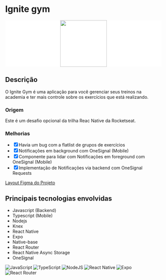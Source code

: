 # Ignite gym

<div style="text-align: center; background-color: #fff; border-radius: 5px">
  <img src="./mobile/src/assets/series.svg" width="150" />
</div>
<h2>Descrição</h2>
<p align="left">
O Ignite Gym é uma aplicação para você gerenciar seus treinos na academia e ter mais controle sobre os exercícios que está realizando.
</p>

<h3>Origem</h3>
<p>
Este é um desafio opcional da trilha Reac Native da Rocketseat.

<h3>Melhorias</h3>
<ul>
  <li><input type="checkbox" id="task1" checked><label for="task1">Havia um bug com a flatlist de grupos de  exercícios</label></li>
  <li><input type="checkbox" id="task2" checked><label for="task2">Notificações em  background com OneSignal (Mobile)</label></li>
  <li><input type="checkbox" id="task2" checked><label for="task2">Componente para  lidar com Notificações em  foreground com OneSignal (Mobile)</label></li>
  <li><input type="checkbox" id="task2" checked><label for="task2">Implementação de Notificações via backend com OneSignal Requests</label></li>
</ul>

</p>
<p><a href="https://www.figma.com/design/PVageTecjliDg1lsOrr7oc/Ignite-Gym-(Community)-(Copy)?node-id=37-6&t=CSXacreTPArAwgtn-0">Layout Figma do Projeto</a></p>

<h2> Principais tecnologias envolvidas </h2>

- Javascript (Backend)
- Typescript (Mobile)
- Nodejs
- Knex
- React Native
- Expo
- Native-base
- React Router
- React Native Async Storage
- OneSignal

![JavaScript](https://img.shields.io/badge/javascript-%23323330.svg?style=for-the-badge&logo=javascript&logoColor=%23F7DF1E)
![TypeScript](https://img.shields.io/badge/typescript-%23007ACC.svg?style=for-the-badge&logo=typescript&logoColor=white)
![NodeJS](https://img.shields.io/badge/node.js-6DA55F?style=for-the-badge&logo=node.js&logoColor=white)
![React Native](https://img.shields.io/badge/react_native-%2320232a.svg?style=for-the-badge&logo=react&logoColor=%2361DAFB)
![Expo](https://img.shields.io/badge/expo-1C1E24?style=for-the-badge&logo=expo&logoColor=#D04A37)
![React Router](https://img.shields.io/badge/React_Router-CA4245?style=for-the-badge&logo=react-router&logoColor=white)

<!--START_SECTION:footer-->

<!--END_SECTION:footer-->
